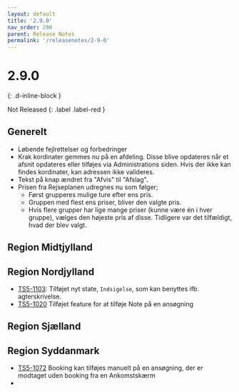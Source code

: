 ```yaml
---
layout: default
title: '2.9.0'
nav_order: 290
parent: Release Notes
permalink: '/releasenotes/2-9-0'
---
```


# 2.9.0
{: .d-inline-block }

Not Released
{: .label .label-red }

## Generelt
- Løbende fejlrettelser og forbedringer
- Krak kordinater gemmes nu på en afdeling. Disse blive opdateres når et afsnit opdateres eller tilføjes via Administrations siden. Hvis der ikke kan findes kordinater, kan adressen ikke valideres.
- Tekst på knap ændret fra "Afvis" til "Afslag".
- Prisen fra Rejseplanen udregnes nu som følger;
  - Først grupperes mulige ture efter ens pris.
  - Gruppen med flest ens priser, bliver den valgte pris.
  - Hvis flere grupper har lige mange priser (kunne være én i hver gruppe), vælges den højeste pris af disse. Tidligere var det tilfældigt, hvad der blev valgt.

## Region Midtjylland

## Region Nordjylland
- [TS5-1103](https://sd.trifork.com/browse/TS5-1103): Tilføjet nyt state, `Indsigelse`, som kan benyttes ifb. agterskrivelse.
- [TS5-1020](https://sd.trifork.com/browse/TS5-1020) Tilføjet feature for at tilføje Note på en ansøgning

## Region Sjælland

## Region Syddanmark
- [TS5-1072](https://sd.trifork.com/browse/TS5-1072) Booking kan tilføjes manuelt på en ansøgning, der er modtaget uden booking fra en Ankomstskærm
- 
